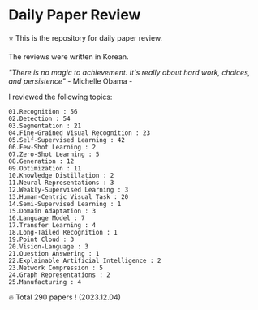 # Daily Paper Review

⭐ This is the repository for daily paper review.

The reviews were written in Korean.

*"There is no magic to achievement. It's really about hard work, choices, and persistence"* - Michelle Obama -

I reviewed the following topics:

    01.Recognition : 56
    02.Detection : 54
    03.Segmentation : 21
    04.Fine-Grained Visual Recognition : 23
    05.Self-Supervised Learning : 42
    06.Few-Shot Learning : 2
    07.Zero-Shot Learning : 5
    08.Generation : 12
    09.Optimization : 11
    10.Knowledge Distillation : 2
    11.Neural Representations : 3
    12.Weakly-Supervised Learning : 3
    13.Human-Centric Visual Task : 20
    14.Semi-Supervised Learning : 1
    15.Domain Adaptation : 3
    16.Language Model : 7
    17.Transfer Learning : 4
    18.Long-Tailed Recognition : 1
    19.Point Cloud : 3
    20.Vision-Language : 3
    21.Question Answering : 1
    22.Explainable Artificial Intelligence : 2
    23.Network Compression : 5
    24.Graph Representations : 2
    25.Manufacturing : 4

🔥 Total 290 papers ! (2023.12.04)